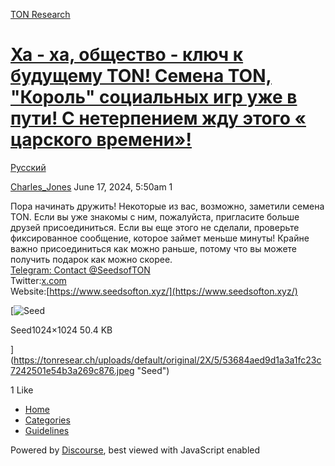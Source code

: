 [TON Research](/)

# [Ха - ха, общество - ключ к будущему TON! Семена TON, "Король" социальных игр уже в пути! С нетерпением жду этого « царского времени»!](/t/ton-ton/25671)

[Русский](/c/ru/49) 

    

[Charles\_Jones](https://tonresear.ch/u/Charles_Jones)   June 17, 2024, 5:50am  1

Пора начинать дружить! Некоторые из вас, возможно, заметили семена TON. Если вы уже знакомы с ним, пожалуйста, пригласите больше друзей присоединиться. Если вы еще этого не сделали, проверьте фиксированное сообщение, которое займет меньше минуты! Крайне важно присоединиться как можно раньше, потому что вы можете получить подарок как можно скорее.  
[Telegram: Contact @SeedsofTON](http://t.me/SeedsofTON)  
Twitter:[x.com](https://x.com/SeedsofTon)  
Website:[https://www.seedsofton.xyz/](https://www.seedsofton.xyz/)  

[![Seed](https://tonresear.ch/uploads/default/optimized/2X/5/53684aed9d1a3a1fc23c7242501e54b3a269c876_2_500x500.jpeg)

Seed1024×1024 50.4 KB

](https://tonresear.ch/uploads/default/original/2X/5/53684aed9d1a3a1fc23c7242501e54b3a269c876.jpeg "Seed")

  1 Like

*   [Home](/)
*   [Categories](/categories)
*   [Guidelines](/guidelines)

Powered by [Discourse](https://www.discourse.org), best viewed with JavaScript enabled